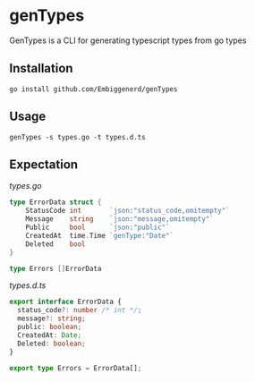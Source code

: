 # genTypes

GenTypes is a CLI for generating typescript types from go types

## Installation

```shell
go install github.com/Embiggenerd/genTypes
```

## Usage
```shell
genTypes -s types.go -t types.d.ts
```

## Expectation

_types.go_

```go
type ErrorData struct {
	StatusCode int       `json:"status_code,omitempty"`
	Message    string    `json:"message,omitempty"`
	Public     bool      `json:"public"`
	CreatedAt  time.Time `genType:"Date"`
	Deleted    bool
}

type Errors []ErrorData

```

_types.d.ts_

```typescript
export interface ErrorData {
  status_code?: number /* int */;
  message?: string;
  public: boolean;
  CreatedAt: Date;
  Deleted: boolean;
}

export type Errors = ErrorData[];
```